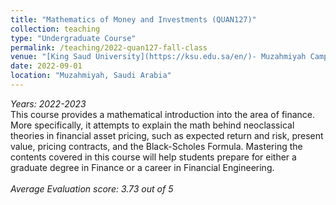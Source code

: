 ```yaml
---
title: "Mathematics of Money and Investments (QUAN127)"
collection: teaching
type: "Undergraduate Course"
permalink: /teaching/2022-quan127-fall-class
venue: "[King Saud University](https://ksu.edu.sa/en/)- Muzahmiyah Campus"
date: 2022-09-01
location: "Muzahmiyah, Saudi Arabia"
---
```

*Years: 2022-2023*
<br/>
This course provides a mathematical introduction into the area of finance. More specifically, it attempts to explain the math behind neoclassical theories in financial asset pricing, such as expected return and risk, present value, pricing contracts, and the Black-Scholes Formula. Mastering the contents covered in this course will help students prepare for either a graduate degree in Finance or a career in Financial Engineering. <br/> <br/> *Average Evaluation score: 3.73 out of 5*